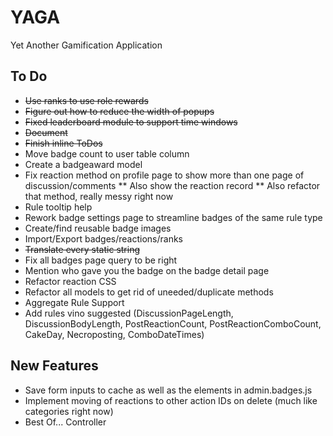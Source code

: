 # YAGA
Yet Another Gamification Application

## To Do

* ~~Use ranks to use role rewards~~
* ~~Figure out how to reduce the width of popups~~
* ~~Fixed leaderboard module to support time windows~~
* ~~Document~~
* ~~Finish inline ToDos~~
* Move badge count to user table column
* Create a badgeaward model
* Fix reaction method on profile page to show more than one page of discussion/comments
** Also show the reaction record
** Also refactor that method, really messy right now
* Rule tooltip help
* Rework badge settings page to streamline badges of the same rule type
* Create/find reusable badge images
* Import/Export badges/reactions/ranks
* ~~Translate every static string~~
* Fix all badges page query to be right
* Mention who gave you the badge on the badge detail page
* Refactor reaction CSS
* Refactor all models to get rid of uneeded/duplicate methods
* Aggregate Rule Support
* Add rules vino suggested (DiscussionPageLength, DiscussionBodyLength, PostReactionCount, PostReactionComboCount, CakeDay, Necroposting, ComboDateTimes)


## New Features
* Save form inputs to cache as well as the elements in admin.badges.js
* Implement moving of reactions to other action IDs on delete (much like categories right now)
* Best Of... Controller